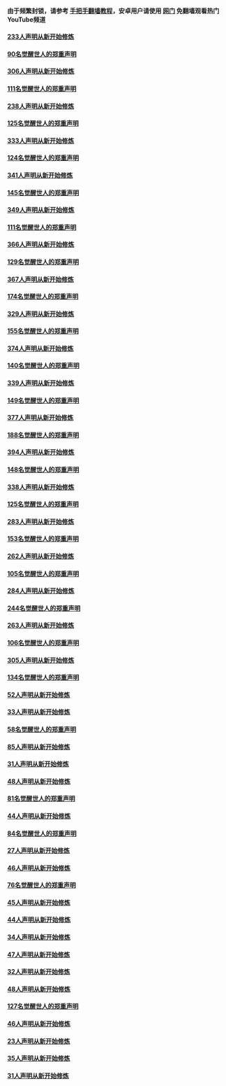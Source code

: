 #### 由于频繁封锁，请参考 [手把手翻墙教程](https://github.com/gfw-breaker/guides/wiki/)，安卓用户请使用 [网门](https://github.com/gfw-breaker/nogfw/blob/master/dl.md?t=07210601) 免翻墙观看热门YouTube频道 

#### [233人声明从新开始修炼](../pages/91/428432.md?t=07210601) 

#### [90名觉醒世人的郑重声明](../pages/91/428431.md?t=07210601) 

#### [306人声明从新开始修炼](../pages/91/428076.md?t=07210601) 

#### [111名觉醒世人的郑重声明](../pages/91/428075.md?t=07210601) 

#### [238人声明从新开始修炼](../pages/91/427767.md?t=07210601) 

#### [125名觉醒世人的郑重声明](../pages/91/427766.md?t=07210601) 

#### [333人声明从新开始修炼](../pages/91/427525.md?t=07210601) 

#### [124名觉醒世人的郑重声明](../pages/91/427524.md?t=07210601) 

#### [341人声明从新开始修炼](../pages/91/427255.md?t=07210601) 

#### [145名觉醒世人的郑重声明](../pages/91/427254.md?t=07210601) 

#### [349人声明从新开始修炼](../pages/91/426969.md?t=07210601) 

#### [111名觉醒世人的郑重声明](../pages/91/426968.md?t=07210601) 

#### [366人声明从新开始修炼](../pages/91/426737.md?t=07210601) 

#### [129名觉醒世人的郑重声明](../pages/91/426736.md?t=07210601) 

#### [367人声明从新开始修炼](../pages/91/426421.md?t=07210601) 

#### [174名觉醒世人的郑重声明](../pages/91/426420.md?t=07210601) 

#### [329人声明从新开始修炼](../pages/91/426139.md?t=07210601) 

#### [155名觉醒世人的郑重声明](../pages/91/426138.md?t=07210601) 

#### [374人声明从新开始修炼](../pages/91/425811.md?t=07210601) 

#### [140名觉醒世人的郑重声明](../pages/91/425810.md?t=07210601) 

#### [339人声明从新开始修炼](../pages/91/425690.md?t=07210601) 

#### [149名觉醒世人的郑重声明](../pages/91/425689.md?t=07210601) 

#### [377人声明从新开始修炼](../pages/91/424867.md?t=07210601) 

#### [188名觉醒世人的郑重声明](../pages/91/424866.md?t=07210601) 

#### [394人声明从新开始修炼](../pages/91/423914.md?t=07210601) 

#### [148名觉醒世人的郑重声明](../pages/91/423913.md?t=07210601) 

#### [338人声明从新开始修炼](../pages/91/423540.md?t=07210601) 

#### [125名觉醒世人的郑重声明](../pages/91/423539.md?t=07210601) 

#### [283人声明从新开始修炼](../pages/91/423296.md?t=07210601) 

#### [153名觉醒世人的郑重声明](../pages/91/423295.md?t=07210601) 

#### [262人声明从新开始修炼](../pages/91/423004.md?t=07210601) 

#### [105名觉醒世人的郑重声明](../pages/91/423003.md?t=07210601) 

#### [284人声明从新开始修炼](../pages/91/422707.md?t=07210601) 

#### [244名觉醒世人的郑重声明](../pages/91/422706.md?t=07210601) 

#### [263人声明从新开始修炼](../pages/91/422553.md?t=07210601) 

#### [106名觉醒世人的郑重声明](../pages/91/422552.md?t=07210601) 

#### [305人声明从新开始修炼](../pages/91/422153.md?t=07210601) 

#### [134名觉醒世人的郑重声明](../pages/91/422152.md?t=07210601) 

#### [52人声明从新开始修炼](../pages/91/421846.md?t=07210601) 

#### [33人声明从新开始修炼](../pages/91/421804.md?t=07210601) 

#### [58名觉醒世人的郑重声明](../pages/91/421845.md?t=07210601) 

#### [85人声明从新开始修炼](../pages/91/421769.md?t=07210601) 

#### [31人声明从新开始修炼](../pages/91/421763.md?t=07210601) 

#### [48人声明从新开始修炼](../pages/91/421605.md?t=07210601) 

#### [81名觉醒世人的郑重声明](../pages/91/421656.md?t=07210601) 

#### [44人声明从新开始修炼](../pages/91/421544.md?t=07210601) 

#### [84名觉醒世人的郑重声明](../pages/91/421543.md?t=07210601) 

#### [27人声明从新开始修炼](../pages/91/421465.md?t=07210601) 

#### [46人声明从新开始修炼](../pages/91/421454.md?t=07210601) 

#### [76名觉醒世人的郑重声明](../pages/91/421453.md?t=07210601) 

#### [45人声明从新开始修炼](../pages/91/421452.md?t=07210601) 

#### [44人声明从新开始修炼](../pages/91/421422.md?t=07210601) 

#### [34人声明从新开始修炼](../pages/91/421322.md?t=07210601) 

#### [47人声明从新开始修炼](../pages/91/421264.md?t=07210601) 

#### [32人声明从新开始修炼](../pages/91/421225.md?t=07210601) 

#### [48人声明从新开始修炼](../pages/91/421202.md?t=07210601) 

#### [127名觉醒世人的郑重声明](../pages/91/421224.md?t=07210601) 

#### [46人声明从新开始修炼](../pages/91/421203.md?t=07210601) 

#### [23人声明从新开始修炼](../pages/91/421138.md?t=07210601) 

#### [35人声明从新开始修炼](../pages/91/421122.md?t=07210601) 

#### [31人声明从新开始修炼](../pages/91/421081.md?t=07210601) 

